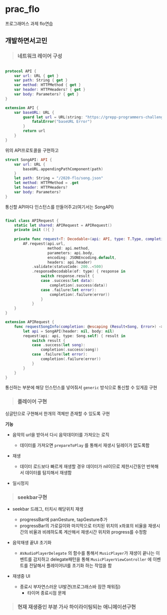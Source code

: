 # prac_flo
프로그래머스 과제 flo연습



## 개발하면서고민

> ### 네트워크 레이어 구성

``` swift

protocol API {
    var url: URL { get }
    var path: String { get }
    var method: HTTPMethod { get }
    var header: HTTPHeaders? { get }
    var body: Parameters? { get }
}

extension API {
    var baseURL: URL {
        guard let url = URL(string: "https://grepp-programmers-challenges.s3.ap-northeast-2.amazonaws.com") else {
            fatalError("baseURL Error")
        }
        return url
    }
}
```

위의 API프로토콜을 구현하고

``` swift
struct SongAPI: API {
    var url: URL {
        baseURL.appendingPathComponent(path)
    }
    let path: String = "/2020-flo/song.json"
    let method: HTTPMethod = .get
    let header: HTTPHeaders?
    var body: Parameters?
}
```

통신할 API마다 인스턴스를 만들어주고(여기서는 SongAPI)

```swift

final class APIRequest {
    static let shared: APIRequest = APIRequest()
    private init (){ }
  
    private func request<T: Decodable>(api: API, type: T.Type, completion: @escaping (Result<T, Error>) -> Void) {
        AF.request(api.url,
                   method: api.method,
                   parameters: api.body,
                   encoding: JSONEncoding.default,
                   headers: api.header)
            .validate(statusCode: 200..<500)
            .responseDecodable(of: type) { response in
                switch response.result {
                case .success(let data):
                    completion(.success(data))
                case .failure(let error):
                    completion(.failure(error))
                }
            }
    }
}

extension APIRequest {
    func requestSongInfo(completion: @escaping (Result<Song, Error>) -> Void) {
        let api = SongAPI(header: nil, body: nil)
        request(api: api, type: Song.self) { result in
            switch result {
            case .success(let song):
                completion(.success(song))
            case .failure(let error):
                completion(.failure(error))
            }
        }
    }
}
```

통신하는 부분에 해당 인스턴스를 넣어줘서 `generic` 방식으로 통신할 수 있게끔 구현



> ### 플레이어 구현

싱글턴으로 구현해서 한개의 객체만 존재할 수 있도록 구현

**기능**

* 음악의 url을 받아서 다시 음악데이터를 가져오는 로직
  * 데이터를 가져오면 `prepareToPlay` 를 통해서 재생시 딜레이가 없도록함

* 재생
  * 데이터 로드보다 빠르게 재생할 경우 데이터가 nil이므로 제한시간동안 반복해서 데이터를 탐지해서 재생함

* 일시정지



> ### seekbar구현

* seekbar 드래그, 터치시 해당위치 재생
  * progressBar에 panGesture, tapGesture추가
  * progressBar의 가로길이와 마지막으로 터치된 위치의 x좌표의 비율을 재생시간의 비율과 비례하도록 계산해서 재생시간 위치와 progress를 수정함

* 음악재생 끝UI 초기화
  * `AVAudioPlayerDelegate` 의 함수를 통해서 `MusicPlayer`가 재생이 끝나는 이벤트를 감지하고 delegate패턴을 통해 `MusicPlayerViewController` 에 이벤트를 전달해서 플레이어UI를 초기화 하는 작업을 함

* 재생중 UI
  * 종료시 부자연스러운 UI발견(프로그래스바 잠깐 채워짐)
    * 타이머 종료시점 문제




> ### 현재 재생중인 부분 가사 하이라이팅되는 애니메이션구현





